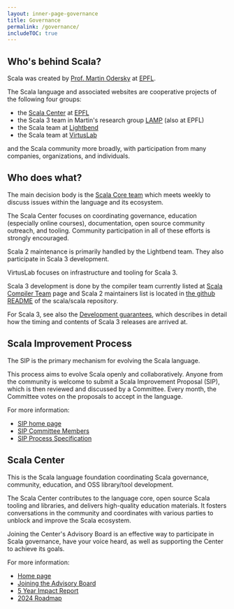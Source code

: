 ```yaml
---
layout: inner-page-governance
title: Governance
permalink: /governance/
includeTOC: true
---
```


## Who's behind Scala?

Scala was created by [Prof. Martin Odersky](https://lampwww.epfl.ch/~odersky/)
at [EPFL](https://epfl.ch).

The Scala language and associated websites are cooperative projects of the following
four groups:

* the [Scala Center](https://scala.epfl.ch) at [EPFL](https://epfl.ch)
* the Scala 3 team in Martin's research group [LAMP](https://lamp.epfl.ch) (also at EPFL)
* the Scala team at [Lightbend](https://www.lightbend.com)
* the Scala team at [VirtusLab](https://virtuslab.com)

and the Scala community more broadly, with participation from many
companies, organizations, and individuals.

## Who does what?

The main decision body is the [Scala Core team](/scala-core/) which meets weekly
to discuss issues within the language and its ecosystem.

The Scala Center focuses on coordinating governance, education (especially
online courses), documentation, open source community outreach, and tooling.
Community participation in all of these efforts is strongly encouraged.

Scala 2 maintenance is primarily handled by the Lightbend team. They also
participate in Scala 3 development.

VirtusLab focuses on infrastructure and tooling for Scala 3.

Scala 3 development is done by the compiler team currently listed at
[Scala Compiler Team](/maintainers/) page and Scala 2 maintainers list is
located in [the github README](https://github.com/scala/scala#get-in-touch) of
the scala/scala repository.

For Scala 3, see also the [Development guarantees](/development), which describes
in detail how the timing and contents of Scala 3 releases are arrived at.

## Scala Improvement Process

The SIP is the primary mechanism for evolving the Scala language.

This process aims to evolve Scala openly and collaboratively. Anyone from the community is welcome to submit a Scala Improvement Proposal (SIP), which is then reviewed and discussed by a Committee. Every month, the Committee votes on the proposals to accept in the language.

For more information:

* [SIP home page](https://docs.scala-lang.org/sips/index.html)
* [SIP Committee Members](https://docs.scala-lang.org/sips/process-specification.html#the-sip-committee)
* [SIP Process Specification](https://docs.scala-lang.org/sips/process-specification.html)

## Scala Center

This is the Scala language foundation coordinating Scala governance, community, education, and OSS library/tool development.

The Scala Center contributes to the language core, open source Scala tooling and libraries, and
delivers high-quality education materials. It fosters conversations in the community and coordinates with various parties to unblock and improve the Scala ecosystem.

Joining the Center's Advisory Board is an effective way to participate in Scala governance, have your voice heard, as well as supporting the Center to achieve its goals.

For more information:

* [Home page](https://scala.epfl.ch/)
* [Joining the Advisory Board](https://scala.epfl.ch/corporate-membership.html)
* [5 Year Impact Report](https://scala.epfl.ch/records/first-five-years/)
* [2024 Roadmap](https://www.scala-lang.org/blog/2024/02/06/scala-center-2024-roadmap.html)

